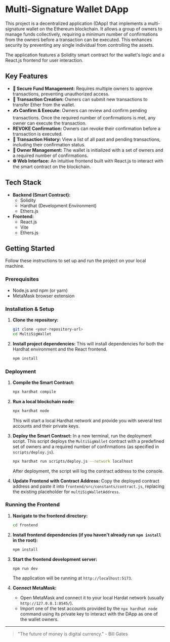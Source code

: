 # Multi-Signature Wallet DApp

This project is a decentralized application (DApp) that implements a multi-signature wallet on the Ethereum blockchain. It allows a group of owners to manage funds collectively, requiring a minimum number of confirmations from the owners before a transaction can be executed. This enhances security by preventing any single individual from controlling the assets.

The application features a Solidity smart contract for the wallet's logic and a React.js frontend for user interaction.

## Key Features

-   **🔐 Secure Fund Management:** Requires multiple owners to approve transactions, preventing unauthorized access.
-   **💼 Transaction Creation:** Owners can submit new transactions to transfer Ether from the wallet.
-   **✍️ Confirm & Execute:** Owners can review and confirm pending transactions. Once the required number of confirmations is met, any owner can execute the transaction.
-   **REVOKE Confirmation:** Owners can revoke their confirmation before a transaction is executed.
-   **📜 Transaction History:** View a list of all past and pending transactions, including their confirmation status.
-   **👥 Owner Management:** The wallet is initialized with a set of owners and a required number of confirmations.
-   **🌐 Web Interface:** An intuitive frontend built with React.js to interact with the smart contract on the blockchain.

## Tech Stack

-   **Backend (Smart Contract):**
    -   Solidity
    -   Hardhat (Development Environment)
    -   Ethers.js
-   **Frontend:**
    -   React.js
    -   Vite
    -   Ethers.js

## Getting Started

Follow these instructions to set up and run the project on your local machine.

### Prerequisites

-   Node.js and npm (or yarn)
-   MetaMask browser extension

### Installation & Setup

1.  **Clone the repository:**
    ```sh
    git clone <your-repository-url>
    cd MultiSigWallet
    ```

2.  **Install project dependencies:**
    This will install dependencies for both the Hardhat environment and the React frontend.
    ```sh
    npm install
    ```

### Deployment

1.  **Compile the Smart Contract:**
    ```sh
    npx hardhat compile
    ```

2.  **Run a local blockchain node:**
    ```sh
    npx hardhat node
    ```
    This will start a local Hardhat network and provide you with several test accounts and their private keys.

3.  **Deploy the Smart Contract:**
    In a new terminal, run the deployment script. This script deploys the `MultiSigWallet` contract with a predefined set of owners and a required number of confirmations (as specified in `scripts/deploy.js`).
    ```sh
    npx hardhat run scripts/deploy.js --network localhost
    ```
    After deployment, the script will log the contract address to the console.

4.  **Update Frontend with Contract Address:**
    Copy the deployed contract address and paste it into `frontend/src/constants/contract.js`, replacing the existing placeholder for `multiSigWalletAddress`.

### Running the Frontend

1.  **Navigate to the frontend directory:**
    ```sh
    cd frontend
    ```

2.  **Install frontend dependencies (if you haven't already run `npm install` in the root):**
    ```sh
    npm install
    ```

3.  **Start the frontend development server:**
    ```sh
    npm run dev
    ```
    The application will be running at `http://localhost:5173`.

4.  **Connect MetaMask:**
    -   Open MetaMask and connect it to your local Hardat network (usually `http://127.0.0.1:8545/`).
    -   Import one of the test accounts provided by the `npx hardhat node` command using its private key to interact with the DApp as one of the wallet owners.

---

> "The future of money is digital currency." - Bill Gates
